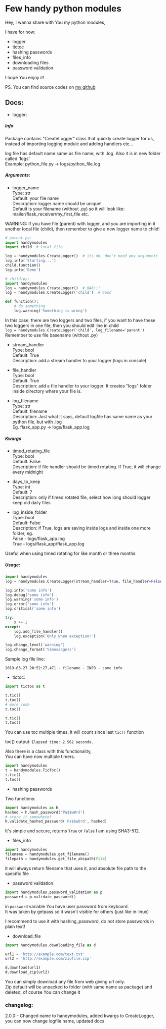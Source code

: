 # Few handy python modules

Hey, I wanna share with You my python modules,

I have for now:
* logger
* tictoc
* hashing passwords
* files_info
* downloading files
* password validation

I hope You enjoy it!

PS. You can find source codes on [my github](https://github.com/admw15/modules)

## Docs:
* logger:  
##### Info

Package contains "CreateLogger" class that quickly create logger for us, 
instead of importing logging module and adding handlers etc...

log file has default name same as file name, with .log.
Also it is in new folder called 'logs'  
Example: python_file.py -> logs/python_file.log

##### Arguments:
* logger_name  
Type: str  
Default: your file name  
Description: logger name should be unique!  
Default is your filename (without .py) so it will look like: 
mailer/flask_receiver/my_first_file etc.

WARNING: If you have file (parent) 
with logger, and you are importing in it another local file (child), 
then remember to give a new logger name to child!  

```python
# parent.py:
import handymodules
import child  # local file

log = handymodules.CreateLogger()  # its ok, don't need any arguments
log.info('Starting...')
child.function()
log.info('Done')
```

```python
# child.py:
import handymodules
log = handymodules.CreateLogger()  # BAD!!!
log = handymodules.CreateLogger('child')  # Good

def function():
    # do something
    log.warning('Something is wrong')
```

In this case, there are two loggers and two files, if you want to have 
these two loggers in one file, then you should edit line in child  
`log = handymodules.CreateLogger('child', log_filename='parent')`  
Remember to use file basename (without .py) 

* stream_handler  
Type: bool  
Default: True  
Description: add a stream handler to your logger (logs in console)

* file_handler  
Type: bool  
Default: True  
Description: add a file handler to your logger. It creates "logs" 
folder inside directory where your file is.  

* log_filename  
Type: str  
Default: filename  
Description: Just what it says, default logfile has same name as your 
python file, but with .log  
Eg. flask_app.py -> logs/flask_app.log 

##### Kwargs
* timed_rotating_file  
Type: bool  
Default: False  
Description: if file handler should be timed rotating. If True, it
will change every midnight  

* days_to_keep  
Type: int  
Default: 7  
Description: only if timed rotated file, select how long should logger
keep old daily files

* log_inside_folder  
Type: bool  
Default: False  
Description: if True, logs are saving inside logs and inside one 
more folder, eg.   
False - logs/flask_app.log  
True - logs/flask_app/flask_app.log  

Useful when using timed rotating for like month or three months

##### Usage:

```python
import handymodules
log = handymodules.CreateLogger(stream_handler=True, file_handler=False)

log.info('some info')
log.debug('some info')
log.warning('some info')
log.error('some info')
log.critical('some info')

try:
    x += 2
except:
    log.add_file_handler()
    log.exception('Only when exception!')

log.change_level('warning')
log.change_format('%(message)s')
```

Sample log file line:

`2019-03-27 20:52:27,471 - filename - INFO - some info`

* tictoc:

```python
import tictoc as t

t.tic()
t.toc()
# more code
t.toc()

t.tic()
t.toc()
```
You can use toc multiple times, it will count since last `tic()` function

toc() output:
`Elapsed time: 2.562 seconds.`

Also there is a class with this functionality,  
You can have now multiple timers.
```python
import handymodules
t = handymodules.TicToc()
t.tic()
t.toc()
```

* hashing passwords

Two functions:
```python
import handymodules as h
hashed = h.hash_password('Pa$$w0rd')
# store it somewhere!
h.validate_hashed_password('Pa$$w0rd', hashed)
```
It's simple and secure, returns `True` or `False`
I am using SHA3-512.

* files_info
```python
import handymodules
filename = handymodules.get_filename()
filepath = handymodules.get_file_abspath(file)
```

it will always return filename that uses it, 
and absolute file path to the specific file

* password validation

```python
import handymodules.password_validation as p
password = p.validate_password()
```
in `password` variable You have user password from keyboard.   
It was taken by getpass so it wasn't visible for others (just like in linux)  

I recommend to use it with hashing_password, 
do not store passwords in plain text!

* download_file

```python
import handymodules.downloading_file as d

url1 = 'http://example.com/text.txt'
url2 = 'http://example.com/zipfile.zip'

d.download(url1)
d.download_zip(url2)
```

You can simply download any file from web giving url only.  
Zip default will be unpacked to folder (with same name as package) and deleted, 
of course You can change it



### changelog:
2.0.0 - Changed name to handymodules, added kwargs to CreateLogger, 
you can now change logfile name, updated docs
